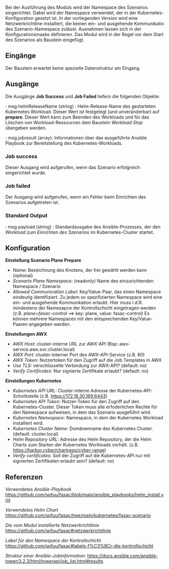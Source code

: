 Bei der Ausführung des Moduls wird der Namespace des Szenarios eingerichtet. 
Dabei wird der Namespace verwendet, der in der Kubernetes-Konfiguration gesetzt ist.
In der vorliegenden Version wird eine Netzwerkrichtline installiert, die keinen ein- und ausgehende Kommunikatio des Szenario-Namespace zulässt.
Ausnahmen lassen sich in der Konfigurationsmaske definieren.
Das Modul wird in der Regel vor dem Start  des Szenarios als Baustein eingefügt.

## **Eingänge**

Der Baustein erwartet keine spezielle Datenstruktur am Eingang.

## **Ausgänge**

Die Ausgänge **Job Success** und **Job Failed** liefern die folgenden Objekte:

: msg.helmReleaseName (string) : Helm-Release-Name des gestarteten Kubernetes Workload.  Dieser Wert ist festgelegt (und unveränderbar) auf **prepare**. Dieser Wert kann zum Beenden des Workloads und für das Löschen von Workload-Ressourcen dem Baustein *Workload Stop* übergeben werden.

: msg.jobresult (array): Informationen über das ausgeführte Ansible Playbook zur Bereitstellung des Kubernetes-Workloads.

### Job success

Dieser Ausgang wird aufgerufen, wenn das Szenario erfolgreich eingerichtet wurde.

### Job failed

Der Ausgang wird aufgerufen, wenn ein Fehler beim Einrichten des Szenarios aufgetreten ist.

### Standard Output

: msg.payload (string) : Standardausgabe des Ansible-Prozesses, der den *Workload zum Einrichten des Szenarios* im Kubernetes-Cluster startet.

## **Konfiguration**

**Einstellung Scenario Plane Prepare**

- *Name:* Bezeichnung des Knotens, der frei gewählt werden kann (optional)
- *Scenario Plane Namespace:* (readonly) Name des einzurichtenden Namespace / Szenario
- *Allowed Communication Label:* Key/Value-Paar, das einen Namespace eindeutig identifiziert. 
Zu jedem so spezifizierten Namespace wird eine ein- und ausgehende Kommunikation erlaubt. 
Hier muss i.d.R. mindestens der Namesapce der Kontrollschicht eingetragen werden (z.B. *plane=fasac-control* ==> key: plane, value: fasac-control)
Es können mehrere Namespaces mit den entsprechenden Key/Value-Paaren angegeben werden.

**Einstellungen AWX** 

- *AWX Host:* cluster-interne URL zur AWX-API (Bsp: awx-service.awx.svc.cluster.local)
- *AWX Port:* cluster-interner Port des AWX-API-Service (z.B. 80)
- *AWX Token:* Nutzertoken für den Zugriff auf die Job Templates in AWX
- *Use TLS:* verschlüsselte Verbindung zur AWX-API? (default: no)
- *Verify Certificates:* Nur signierte Zertifikate erlaubt? (default: no)

**Einstellungen Kubernetes**

- *Kubernetes API URL:* Cluster-interne Adresse der Kubernetes-API-Schnittstelle  (z.B. https://172.16.30.169:6443)
- *Kubernetes API Token:* Nutzer-Token für den Zugriff auf den Kubernetes-Cluster. Dieser Token muss alle erfoderlichen Rechte für den Namespace aufweisen,
in dem das Szenario ausgeführt wird.
- *Kubernetes Namespace:* Namespace, in dem der Kubernetes Workload installiert wird.
- *Kubernetes Cluster Name:* Domänenname des Kubernetes Cluster. (default: cluster.local)
- *Helm Repository URL:* Adresse des Helm Repository, der die Helm Charts zum Starten der 
Kubernetes Workloads vorhält. (z.B. https://harbor.cyber/chartrepo/cyber-range)
- *Verify certificates:* Soll der Zugriff auf die Kubernetes-API nur mit signierten Zertifikaten 
erlaubt sein? (default: no)

## **Referenzen**

*Verwendetes Ansible-Playbook*
https://github.com/spfuu/fasac/blob/main/ansible_playbooks/helm_install.yml

*Verwendetes Helm Chart*
https://github.com/spfuu/fasac/tree/main/kubernetes/fasac-scenario

*Die vom Modul installierte Netzwerkrichtlinie*
https://github.com/spfuu/fasac#netzwerkrichtlinie

*Label für den Namespace der Kontrollschicht*
https://github.com/spfuu/fasac#labels-f%C3%BCr-die-kontrollschicht

*Struktur einer Ansible-Jobinformation:* 
https://docs.ansible.com/ansible-tower/3.2.3/html/towerapi/job_list.html#results